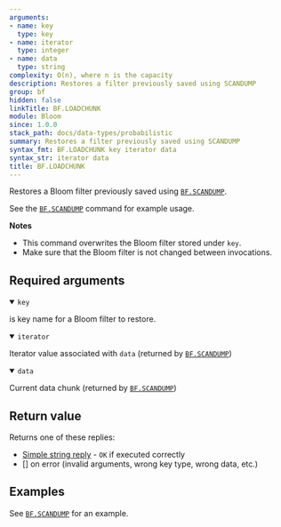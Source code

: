 ```yaml
---
arguments:
- name: key
  type: key
- name: iterator
  type: integer
- name: data
  type: string
complexity: O(n), where n is the capacity
description: Restores a filter previously saved using SCANDUMP
group: bf
hidden: false
linkTitle: BF.LOADCHUNK
module: Bloom
since: 1.0.0
stack_path: docs/data-types/probabilistic
summary: Restores a filter previously saved using SCANDUMP
syntax_fmt: BF.LOADCHUNK key iterator data
syntax_str: iterator data
title: BF.LOADCHUNK
---
```

Restores a Bloom filter previously saved using [`BF.SCANDUMP`](/commands/bf.scandump).

See the [`BF.SCANDUMP`](/commands/bf.scandump) command for example usage.

<note><b>Notes</b>

- This command overwrites the Bloom filter stored under `key`. 
- Make sure that the Bloom filter is not changed between invocations.

</note>

## Required arguments

<details open><summary><code>key</code></summary>

is key name for a Bloom filter to restore.
</details>

<details open><summary><code>iterator</code></summary>

Iterator value associated with `data` (returned by [`BF.SCANDUMP`](/commands/bf.scandump))
</details>

<details open><summary><code>data</code></summary>

Current data chunk (returned by [`BF.SCANDUMP`](/commands/bf.scandump))
</details>

## Return value

Returns one of these replies:

- [Simple string reply](/docs/reference/protocol-spec#simple-strings) - `OK` if executed correctly
- [] on error (invalid arguments, wrong key type, wrong data, etc.)

## Examples

See [`BF.SCANDUMP`](/commands/bf.scandump) for an example.
